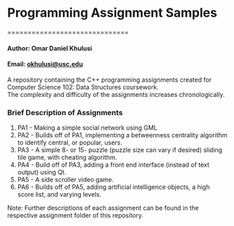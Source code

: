 # Programming Assignment Samples
==============================

#### Author:  Omar Daniel Khulusi
#### Email: okhulusi@usc.edu

A repository containing the C++ programming assignments created for Computer Science 102: Data Structures coursework.  
The complexity and difficulty of the assignments increases chronologically.

### Brief Description of Assignments
  1. PA1 - Making a simple social network using GML
  2. PA2 - Builds off of PA1, implementing a betweenness centrality algorithm to identify central, or popular, users.
  3. PA3 - A simple 8- or 15- puzzle (puzzle size can vary if desired) sliding tile game, with cheating algorithm.
  4. PA4 - Build off of PA3, adding a front end interface (instead of text output) using Qt.
  5. PA5 - A side scroller video game.
  6. PA6 - Builds off of PA5, adding artificial intelligence objects, a high score list, and varying levels.
  
  Note: Further descriptions of each assignment can be found in the respective assignment folder of this repository.




